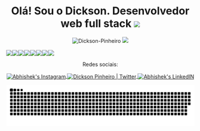<h1 align="center"> Olá! Sou o Dickson. Desenvolvedor web full stack <img src="https://media.giphy.com/media/hvRJCLFzcasrR4ia7z/giphy.gif" width="35"></h1>

<div align="center">
<p align="center"> <img height="160em" src="https://github-readme-stats.vercel.app/api?username=Dickson-Pinheiro&show_icons=true&theme=gotham" alt="Dickson-Pinheiro" />
<img height="160em" src="https://github-readme-stats-bk7cvenwo-lmartinhao.vercel.app/api/top-langs/?username=Dickson-Pinheiro&layout=compact&langs_count=7&theme=gotham"/>
</div>

<img align="center" src="https://img.shields.io/badge/React-20232A?style=for-the-badge&logo=react&logoColor=61DAFB"><img 
 align="center" src="https://img.shields.io/badge/Node.js-339933?style=for-the-badge&logo=nodedotjs&logoColor=white"><img
 align="center" src="https://img.shields.io/badge/JavaScript-323330?style=for-the-badge&logo=javascript&logoColor=F7DF1E"><img
 align="center" src="https://img.shields.io/badge/json-5E5C5C?style=for-the-badge&logo=json&logoColor=white"><img
 align="center" src="https://img.shields.io/badge/MySQL-005C84?style=for-the-badge&logo=mysql&logoColor=white"><img
 align="center" src="https://img.shields.io/badge/MongoDB-4EA94B?style=for-the-badge&logo=mongodb&logoColor=white"><img
 align="center" src="https://img.shields.io/badge/PostgreSQL-316192?style=for-the-badge&logo=postgresql&logoColor=white"><img
 align="center" src="https://img.shields.io/badge/CSS3-1572B6?style=for-the-badge&logo=css3&logoColor=white">
<div align="center">
    <p>Redes sociais: </p>
<a href="https://www.instagram.com/dicksonpinheiro/">
  <img align="center" alt="Abhishek's Instagram" width="22px" src="https://raw.githubusercontent.com/hussainweb/hussainweb/main/icons/instagram.png" />
</a><a href="https://twitter.com/dicksonpinheir1">
  <img align="center" alt="Dickson Pinheiro | Twitter" width="22px" src="https://raw.githubusercontent.com/peterthehan/peterthehan/master/assets/twitter.svg" />
</a><a href="https://www.linkedin.com/in/dickson-medeiros/">
  <img align="center" alt="Abhishek's LinkedIN" width="22px" src="https://raw.githubusercontent.com/peterthehan/peterthehan/master/assets/linkedin.svg" />
</a> 
 
  ![github contribution grid snake animation](https://raw.githubusercontent.com/Dickson-Pinheiro/Dickson-Pinheiro/output/github-contribution-grid-snake-dark.svg)
  
</div>
